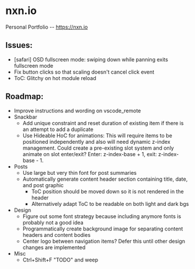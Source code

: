 # nxn.io
Personal Portfolio -- https://nxn.io

## Issues:
-   [safari] OSD fullscreen mode: swiping down while panning exits fullscreen mode
-   Fix button clicks so that scaling doesn't cancel click event
-   ToC: Glitchy on hot module reload

## Roadmap:
-   Improve instructions and wording on vscode_remote
-   Snackbar
    -   Add unique constraint and reset duration of existing item if there is an attempt to add a duplicate
    -   Use Hideable HoC for animations: This will require items to be positioned independently and also will need 
        dynamic z-index management. Could create a pre-existing slot system and only animate on slot enter/exit? Enter:
        z-index-base + 1, exit: z-index-base - 1.
-   Posts
    -   Use large but very thin font for post summaries
    -   Automatically generate content header section containing title, date, and post graphic
        -   ToC position should be moved down so it is not rendered in the header
        -   Alternatively adapt ToC to be readable on both light and dark bgs
-   Design
    -   Figure out some font strategy because including anymore fonts is probably not a good idea
    -   Programmatically create background image for separating content headers and content bodies
    -   Center logo between navigation items? Defer this until other design changes are implemented
-   Misc
    -   Ctrl+Shift+F "TODO" and weep

